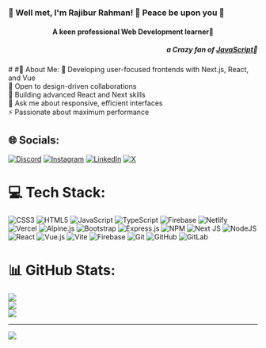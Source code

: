 <h3 align="left">🎩 Well met, I'm Rajibur Rahman! 🌌 Peace be upon you 🌠</h3>
<h4 align="center">A keen professional Web Development learner👀</h4>
<h5 align="right">a Crazy fan of <a target="_blank" href="https://developer.mozilla.org/en-US/docs/Web/JavaScript">JavaScript</a>🫰</h5>
# #💫 About Me:
🔭 Developing user-focused frontends with Next.js, React, and Vue  <br>👯 Open to design-driven collaborations  <br>🤝 Building advanced React and Next skills  <br>💬 Ask me about responsive, efficient interfaces  <br>⚡ Passionate about maximum performance


## 🌐 Socials:
[![Discord](https://img.shields.io/badge/Discord-%237289DA.svg?logo=discord&logoColor=white)](https://discord.gg/rajib.json) [![Instagram](https://img.shields.io/badge/Instagram-%23E4405F.svg?logo=Instagram&logoColor=white)](https://instagram.com/rajib.json) [![LinkedIn](https://img.shields.io/badge/LinkedIn-%230077B5.svg?logo=linkedin&logoColor=white)](https://linkedin.com/in/rajib12) [![X](https://img.shields.io/badge/X-black.svg?logo=X&logoColor=white)](https://x.com/rajibyoo) 

# 💻 Tech Stack:
![CSS3](https://img.shields.io/badge/css3-%231572B6.svg?style=for-the-badge&logo=css3&logoColor=white) ![HTML5](https://img.shields.io/badge/html5-%23E34F26.svg?style=for-the-badge&logo=html5&logoColor=white) ![JavaScript](https://img.shields.io/badge/javascript-%23323330.svg?style=for-the-badge&logo=javascript&logoColor=%23F7DF1E) ![TypeScript](https://img.shields.io/badge/typescript-%23007ACC.svg?style=for-the-badge&logo=typescript&logoColor=white) ![Firebase](https://img.shields.io/badge/firebase-%23039BE5.svg?style=for-the-badge&logo=firebase) ![Netlify](https://img.shields.io/badge/netlify-%23000000.svg?style=for-the-badge&logo=netlify&logoColor=#00C7B7) ![Vercel](https://img.shields.io/badge/vercel-%23000000.svg?style=for-the-badge&logo=vercel&logoColor=white) ![Alpine.js](https://img.shields.io/badge/alpinejs-white.svg?style=for-the-badge&logo=alpinedotjs&logoColor=%238BC0D0) ![Bootstrap](https://img.shields.io/badge/bootstrap-%238511FA.svg?style=for-the-badge&logo=bootstrap&logoColor=white) ![Express.js](https://img.shields.io/badge/express.js-%23404d59.svg?style=for-the-badge&logo=express&logoColor=%2361DAFB) ![NPM](https://img.shields.io/badge/NPM-%23CB3837.svg?style=for-the-badge&logo=npm&logoColor=white) ![Next JS](https://img.shields.io/badge/Next-black?style=for-the-badge&logo=next.js&logoColor=white) ![NodeJS](https://img.shields.io/badge/node.js-6DA55F?style=for-the-badge&logo=node.js&logoColor=white) ![React](https://img.shields.io/badge/react-%2320232a.svg?style=for-the-badge&logo=react&logoColor=%2361DAFB) ![Vue.js](https://img.shields.io/badge/vue.js-%2335495e.svg?style=for-the-badge&logo=vuedotjs&logoColor=%234FC08D) ![Vite](https://img.shields.io/badge/vite-%23646CFF.svg?style=for-the-badge&logo=vite&logoColor=white) ![Firebase](https://img.shields.io/badge/firebase-a08021?style=for-the-badge&logo=firebase&logoColor=ffcd34) ![Git](https://img.shields.io/badge/git-%23F05033.svg?style=for-the-badge&logo=git&logoColor=white) ![GitHub](https://img.shields.io/badge/github-%23121011.svg?style=for-the-badge&logo=github&logoColor=white) ![GitLab](https://img.shields.io/badge/gitlab-%23181717.svg?style=for-the-badge&logo=gitlab&logoColor=white)
# 📊 GitHub Stats:
![](https://github-readme-stats.vercel.app/api?username=rajibyo&theme=dark&hide_border=false&include_all_commits=true&count_private=true)<br/>
![](https://github-readme-streak-stats.herokuapp.com/?user=rajibyo&theme=dark&hide_border=false)<br/>
![](https://github-readme-stats.vercel.app/api/top-langs/?username=rajibyo&theme=dark&hide_border=false&include_all_commits=true&count_private=true&layout=compact)

---
[![](https://visitcount.itsvg.in/api?id=rajibyo&icon=0&color=0)](https://visitcount.itsvg.in)

<!-- Proudly created with GPRM ( https://gprm.itsvg.in ) -->

